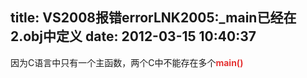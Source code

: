 title: VS2008报错errorLNK2005:_main已经在2.obj中定义
date: 2012-03-15 10:40:37
---

因为C语言中只有一个主函数，两个C中不能存在多个<strong><span style="color:#E53333;">main()</span></strong>